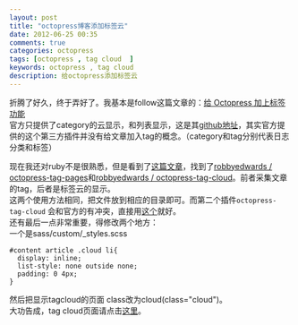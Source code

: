 ```yaml
---
layout: post
title: "octopress博客添加标签云"
date: 2012-06-25 00:35
comments: true
categories: octopress
tags: [octopress , tag cloud  ]
keywords: octopress , tag cloud
description: 给octopress添加标签云
---
```


折腾了好久，终于弄好了。我基本是follow这篇文章的：[给 Octopress 加上标签功能](http://log4d.com/2012/05/tag-cloud/)   
官方只提供了category的云显示，和列表显示，这是其[github地址](https://github.com/tokkonopapa/octopress-tagcloud)，其实官方提供的这个第三方插件并没有给文章加入tag的概念。（category和tag分别代表日志分类和标签）  
<!--more--> 
现在我还对ruby不是很熟悉，但是看到了[这篇文章](http://log4d.com/2012/05/tag-cloud/)，找到了[robbyedwards / octopress-tag-pages](https://github.com/robbyedwards/octopress-tag-pages)和[robbyedwards / octopress-tag-cloud](https://github.com/robbyedwards/octopress-tag-cloud)。前者采集文章的tag，后者是标签云的显示。   
这两个使用方法相同，把文件放到相应的目录即可。而第二个插件`octopress-tag-cloud` 会和官方的有冲突，直接用[这个](https://github.com/alswl/octopress-category-list)就好。   
还有最后一点非常重要，得修改两个地方：   
一个是sass/custom/_styles.scss
``` 
#content article .cloud li{
  display: inline;
  list-style: none outside none;
  padding: 0 4px;
}

```
   
然后把显示tagcloud的页面 class改为cloud(class="cloud")。   
大功告成，tag cloud页面请点击[这里](http://tinyxd.me/tags/tags.html)。
   